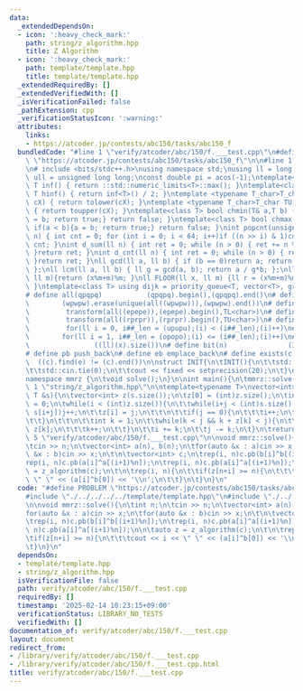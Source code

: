```yaml
---
data:
  _extendedDependsOn:
  - icon: ':heavy_check_mark:'
    path: string/z_algorithm.hpp
    title: Z Algorithm
  - icon: ':heavy_check_mark:'
    path: template/template.hpp
    title: template/template.hpp
  _extendedRequiredBy: []
  _extendedVerifiedWith: []
  _isVerificationFailed: false
  _pathExtension: cpp
  _verificationStatusIcon: ':warning:'
  attributes:
    links:
    - https://atcoder.jp/contests/abc150/tasks/abc150_f
  bundledCode: "#line 1 \"verify/atcoder/abc/150/f.___test.cpp\"\n#define PROBLEM\
    \ \"https://atcoder.jp/contests/abc150/tasks/abc150_f\"\n\n#line 1 \"template/template.hpp\"\
    \n# include <bits/stdc++.h>\nusing namespace std;\nusing ll = long long;\nusing\
    \ ull = unsigned long long;\nconst double pi = acos(-1);\ntemplate<class T>constexpr\
    \ T inf() { return ::std::numeric_limits<T>::max(); }\ntemplate<class T>constexpr\
    \ T hinf() { return inf<T>() / 2; }\ntemplate <typename T_char>T_char TL(T_char\
    \ cX) { return tolower(cX); }\ntemplate <typename T_char>T_char TU(T_char cX)\
    \ { return toupper(cX); }\ntemplate<class T> bool chmin(T& a,T b) { if(a > b){a\
    \ = b; return true;} return false; }\ntemplate<class T> bool chmax(T& a,T b) {\
    \ if(a < b){a = b; return true;} return false; }\nint popcnt(unsigned long long\
    \ n) { int cnt = 0; for (int i = 0; i < 64; i++)if ((n >> i) & 1)cnt++; return\
    \ cnt; }\nint d_sum(ll n) { int ret = 0; while (n > 0) { ret += n % 10; n /= 10;\
    \ }return ret; }\nint d_cnt(ll n) { int ret = 0; while (n > 0) { ret++; n /= 10;\
    \ }return ret; }\nll gcd(ll a, ll b) { if (b == 0)return a; return gcd(b, a%b);\
    \ };\nll lcm(ll a, ll b) { ll g = gcd(a, b); return a / g*b; };\nll MOD(ll x,\
    \ ll m){return (x%m+m)%m; }\nll FLOOR(ll x, ll m) {ll r = (x%m+m)%m; return (x-r)/m;\
    \ }\ntemplate<class T> using dijk = priority_queue<T, vector<T>, greater<T>>;\n\
    # define all(qpqpq)           (qpqpq).begin(),(qpqpq).end()\n# define UNIQUE(wpwpw)\
    \        (wpwpw).erase(unique(all((wpwpw))),(wpwpw).end())\n# define LOWER(epepe)\
    \         transform(all((epepe)),(epepe).begin(),TL<char>)\n# define UPPER(rprpr)\
    \         transform(all((rprpr)),(rprpr).begin(),TU<char>)\n# define rep(i,upupu)\
    \         for(ll i = 0, i##_len = (upupu);(i) < (i##_len);(i)++)\n# define reps(i,opopo)\
    \        for(ll i = 1, i##_len = (opopo);(i) <= (i##_len);(i)++)\n# define len(x)\
    \                ((ll)(x).size())\n# define bit(n)               (1LL << (n))\n\
    # define pb push_back\n# define eb emplace_back\n# define exists(c, e)       \
    \  ((c).find(e) != (c).end())\n\nstruct INIT{\n\tINIT(){\n\t\tstd::ios::sync_with_stdio(false);\n\
    \t\tstd::cin.tie(0);\n\t\tcout << fixed << setprecision(20);\n\t}\n}INIT;\n\n\
    namespace mmrz {\n\tvoid solve();\n}\n\nint main(){\n\tmmrz::solve();\n}\n#line\
    \ 1 \"string/z_algorithm.hpp\"\n\ntemplate<typename T>\nvector<int> z_algorithm(const\
    \ T &s){\n\tvector<int> z(s.size());\n\tz[0] = (int)z.size();\n\tint i = 1, j\
    \ = 0;\n\twhile(i < (int)z.size()){\n\t\twhile(i+j < (int)s.size() && s[j] ==\
    \ s[i+j])j++;\n\t\tz[i] = j;\n\t\t\n\t\tif(j == 0){\n\t\t\ti++;\n\t\t\tcontinue;\n\
    \t\t}\n\t\t\n\t\tint k = 1;\n\t\twhile(k < j && k + z[k] < j){\n\t\t\tz[i+k] =\
    \ z[k];\n\t\t\tk++;\n\t\t}\n\t\ti += k;\n\t\tj -= k;\n\t}\n\treturn z;\n}\n#line\
    \ 5 \"verify/atcoder/abc/150/f.___test.cpp\"\n\nvoid mmrz::solve(){\n\tint n;\n\
    \tcin >> n;\n\tvector<int> a(n), b(n);\n\tfor(auto &x : a)cin >> x;\n\tfor(auto\
    \ &x : b)cin >> x;\n\t\n\tvector<int> c;\n\trep(i, n)c.pb(b[i]^b[(i+1)%n]);\n\t\
    rep(i, n)c.pb(a[i]^a[(i+1)%n]);\n\trep(i, n)c.pb(a[i]^a[(i+1)%n]);\n\n\tauto z\
    \ = z_algorithm(c);\n\t\n\trep(i, n){\n\t\tif(z[n+i] >= n){\n\t\t\tcout << i <<\
    \ \" \" << (a[i]^b[0]) << '\\n';\n\t\t}\n\t}\n}\n"
  code: "#define PROBLEM \"https://atcoder.jp/contests/abc150/tasks/abc150_f\"\n\n\
    #include \"./../../../../template/template.hpp\"\n#include \"./../../../../string/z_algorithm.hpp\"\
    \n\nvoid mmrz::solve(){\n\tint n;\n\tcin >> n;\n\tvector<int> a(n), b(n);\n\t\
    for(auto &x : a)cin >> x;\n\tfor(auto &x : b)cin >> x;\n\t\n\tvector<int> c;\n\
    \trep(i, n)c.pb(b[i]^b[(i+1)%n]);\n\trep(i, n)c.pb(a[i]^a[(i+1)%n]);\n\trep(i,\
    \ n)c.pb(a[i]^a[(i+1)%n]);\n\n\tauto z = z_algorithm(c);\n\t\n\trep(i, n){\n\t\
    \tif(z[n+i] >= n){\n\t\t\tcout << i << \" \" << (a[i]^b[0]) << '\\n';\n\t\t}\n\
    \t}\n}\n"
  dependsOn:
  - template/template.hpp
  - string/z_algorithm.hpp
  isVerificationFile: false
  path: verify/atcoder/abc/150/f.___test.cpp
  requiredBy: []
  timestamp: '2025-02-14 10:23:15+09:00'
  verificationStatus: LIBRARY_NO_TESTS
  verifiedWith: []
documentation_of: verify/atcoder/abc/150/f.___test.cpp
layout: document
redirect_from:
- /library/verify/atcoder/abc/150/f.___test.cpp
- /library/verify/atcoder/abc/150/f.___test.cpp.html
title: verify/atcoder/abc/150/f.___test.cpp
---
```

